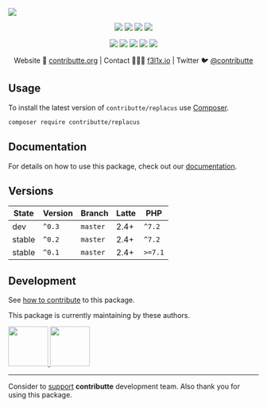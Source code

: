 ![](https://heatbadger.now.sh/github/readme/contributte/replacus/)

<p align=center>
  <a href="https://github.com/contributte/replacus/actions"><img src="https://badgen.net/github/checks/contributte/replacus/master"></a>
  <a href="https://coveralls.io/r/contributte/replacus"><img src="https://badgen.net/coveralls/c/github/contributte/replacus"></a>
  <a href="https://packagist.org/packages/contributte/replacus"><img src="https://badgen.net/packagist/dm/contributte/replacus"></a>
  <a href="https://packagist.org/packages/contributte/replacus"><img src="https://badgen.net/packagist/v/contributte/replacus"></a>
</p>
<p align=center>
  <a href="https://packagist.org/packages/contributte/replacus"><img src="https://badgen.net/packagist/php/contributte/replacus"></a>
  <a href="https://github.com/contributte/replacus"><img src="https://badgen.net/github/license/contributte/replacus"></a>
  <a href="https://bit.ly/ctteg"><img src="https://badgen.net/badge/support/gitter/cyan"></a>
  <a href="https://bit.ly/cttfo"><img src="https://badgen.net/badge/support/forum/yellow"></a>
  <a href="https://contributte.org/partners.html"><img src="https://badgen.net/badge/sponsor/donations/F96854"></a>
</p>

<p align=center>
Website 🚀 <a href="https://contributte.org">contributte.org</a> | Contact 👨🏻‍💻 <a href="https://f3l1x.io">f3l1x.io</a> | Twitter 🐦 <a href="https://twitter.com/contributte">@contributte</a>
</p>

## Usage

To install the latest version of `contributte/replacus` use [Composer](https://getcomposer.org).

```bash
composer require contributte/replacus
```

## Documentation

For details on how to use this package, check out our [documentation](.docs).

## Versions

| State       | Version | Branch   | Latte | PHP     |
|-------------|---------|----------|-------|---------|
| dev         | `^0.3`  | `master` | 2.4+  | `^7.2`  |
| stable      | `^0.2`  | `master` | 2.4+  | `^7.2`  |
| stable      | `^0.1`  | `master` | 2.4+  | `>=7.1` |

## Development

See [how to contribute](https://contributte.org/contributing.html) to this package.

This package is currently maintaining by these authors.

<a href="https://github.com/f3l1x">
  <img width="80" height="80" src="https://avatars2.githubusercontent.com/u/538058?v=3&s=80">
</a>
<a href="https://github.com/mabar">
  <img width="80" height="80" src="https://avatars2.githubusercontent.com/u/20974277?s=150&v=4">
</a>

-----

Consider to [support](https://contributte.org/partners.html) **contributte** development team.
Also thank you for using this package.
